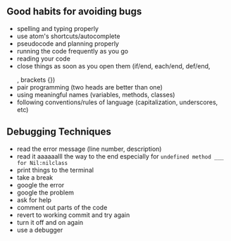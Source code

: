 ## Good habits for avoiding bugs
- spelling and typing properly
- use atom's shortcuts/autocomplete
- pseudocode and planning properly
- running the code frequently as you go
- reading your code
- close things as soon as you  open them (if/end, each/end, def/end, <p></p>, brackets {})
- pair programming (two heads are better than one)
- using meaningful names (variables, methods, classes)
- following conventions/rules of language (capitalization, underscores, etc)

## Debugging Techniques
- read the error message (line number, description)
- read it aaaaaalll the way to the end
especially for `undefined method ___ for Nil:nilclass`
- print things to the terminal
- take a break
- google the error
- google the problem
- ask for help
- comment out parts of the code
- revert to working commit and try again
- turn it off and on again
- use a debugger






